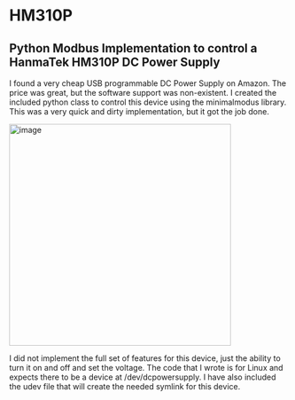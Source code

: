# HM310P
## Python Modbus Implementation to control a HanmaTek HM310P DC Power Supply

I found a very cheap USB programmable DC Power Supply on Amazon. The price was great, but the software support was non-existent. I created the included python class to control this device using the minimalmodus library. This was a very quick and dirty implementation, but it got the job done. 

<img src="https://images-na.ssl-images-amazon.com/images/I/61FTSm9KMFL._SL1200_.jpg" alt="image" width="400"/>

I did not implement the full set of features for this device, just the ability to turn it on and off and set the voltage. The code that I wrote is for Linux and expects there to be a device at /dev/dcpowersupply. I have also included the udev file that will create the needed symlink for this device. 
